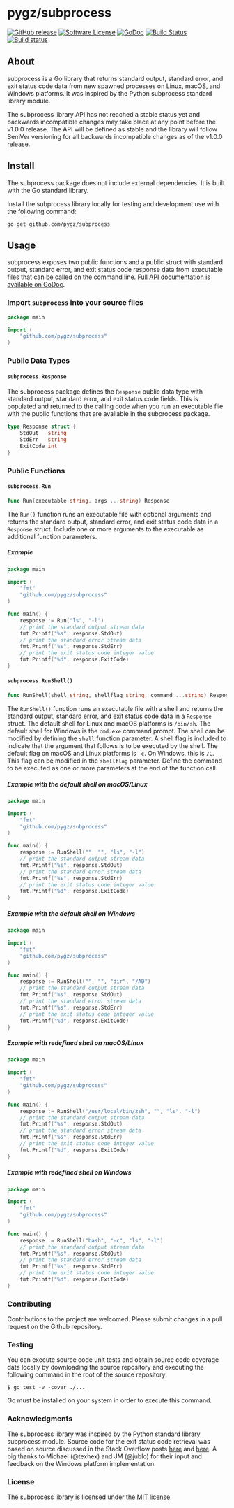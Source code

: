 # pygz/subprocess 

[![GitHub release](https://img.shields.io/github/release/pygz/subprocess.svg?style=flat-square)](https://github.com/pygz/subprocess/releases/latest)
[![Software License](https://img.shields.io/badge/license-MIT-blue.svg?style=flat-square)](LICENSE)
[![GoDoc](https://img.shields.io/badge/godoc-reference-blue.svg?style=flat-square)](https://godoc.org/github.com/pygz/subprocess)
[![Build Status](https://semaphoreci.com/api/v1/pygz/subprocess/branches/master/badge.svg)](https://semaphoreci.com/pygz/subprocess) 
[![Build status](https://ci.appveyor.com/api/projects/status/722snh8mfavt0j93/branch/master?svg=true)](https://ci.appveyor.com/project/chrissimpkins/subprocess/branch/master) 

## About

subprocess is a Go library that returns standard output, standard error, and exit status code data from new spawned processes on Linux, macOS, and Windows platforms.  It was inspired by the Python subprocess standard library module.

The subprocess library API has not reached a stable status yet and backwards incompatible changes may take place at any point before the v1.0.0 release.  The API will be defined as stable and the library will follow SemVer versioning for all backwards incompatible changes as of the v1.0.0 release.

## Install

The subprocess package does not include external dependencies. It is built with the Go standard library.

Install the subprocess library locally for testing and development use with the following command:

```
go get github.com/pygz/subprocess
```

## Usage

subprocess exposes two public functions and a public struct with standard output, standard error, and exit status code response data from executable files that can be called on the command line.  [Full API documentation is available on GoDoc](https://godoc.org/github.com/pygz/subprocess).

### Import `subprocess` into your source files

```go
package main

import (
	"github.com/pygz/subprocess"
)
```

### Public Data Types

#### `subprocess.Response`

The subprocess package defines the `Response` public data type with standard output, standard error, and exit status code fields.  This is populated and returned to the calling code when you run an executable file with the public functions that are available in the subprocess package.

```go
type Response struct {
	StdOut   string
	StdErr   string
	ExitCode int
}
```

### Public Functions

#### `subprocess.Run`

```go
func Run(executable string, args ...string) Response
```

The `Run()` function runs an executable file with optional arguments and returns the standard output, standard error, and exit status code data in a `Response` struct.  Include one or more arguments to the executable as additional function parameters.

##### Example

```go
package main

import (
	"fmt"
	"github.com/pygz/subprocess"
)

func main() {
	response := Run("ls", "-l")
	// print the standard output stream data
	fmt.Printf("%s", response.StdOut)
	// print the standard error stream data
	fmt.Printf("%s", response.StdErr)
	// print the exit status code integer value
	fmt.Printf("%d", response.ExitCode)
}
```

#### `subprocess.RunShell()`

```go
func RunShell(shell string, shellflag string, command ...string) Response
```

The `RunShell()` function runs an executable file with a shell and returns the standard output, standard error, and exit status code data in a `Response` struct.  The default shell for Linux and macOS platforms is `/bin/sh`.  The default shell for Windows is the `cmd.exe` command prompt. The shell can be modified by defining the `shell` function parameter.  A shell flag is included to indicate that the argument that follows is to be executed by the shell.  The default flag on macOS and Linux platforms is `-c`.  On Windows, this is `/C`.  This flag can be modified in the `shellflag` parameter.  Define the command to be executed as one or more parameters at the end of the function call.

##### Example with the default shell on macOS/Linux

```go
package main

import (
	"fmt"
	"github.com/pygz/subprocess"
)

func main() {
	response := RunShell("", "", "ls", "-l")
	// print the standard output stream data
	fmt.Printf("%s", response.StdOut)
	// print the standard error stream data
	fmt.Printf("%s", response.StdErr)
	// print the exit status code integer value
	fmt.Printf("%d", response.ExitCode)
}
```

##### Example with the default shell on Windows

```go
package main

import (
	"fmt"
	"github.com/pygz/subprocess"
)

func main() {
	response := RunShell("", "", "dir", "/AD")
	// print the standard output stream data
	fmt.Printf("%s", response.StdOut)
	// print the standard error stream data
	fmt.Printf("%s", response.StdErr)
	// print the exit status code integer value
	fmt.Printf("%d", response.ExitCode)
}
```

##### Example with redefined shell on macOS/Linux

```go
package main

import (
	"fmt"
	"github.com/pygz/subprocess"
)

func main() {
	response := RunShell("/usr/local/bin/zsh", "", "ls", "-l")
	// print the standard output stream data
	fmt.Printf("%s", response.StdOut)
	// print the standard error stream data
	fmt.Printf("%s", response.StdErr)
	// print the exit status code integer value
	fmt.Printf("%d", response.ExitCode)
}
```

##### Example with redefined shell on Windows

```go
package main

import (
	"fmt"
	"github.com/pygz/subprocess"
)

func main() {
	response := RunShell("bash", "-c", "ls", "-l")
	// print the standard output stream data
	fmt.Printf("%s", response.StdOut)
	// print the standard error stream data
	fmt.Printf("%s", response.StdErr)
	// print the exit status code integer value
	fmt.Printf("%d", response.ExitCode)
}
```

### Contributing

Contributions to the project are welcomed. Please submit changes in a pull request on the Github repository.

### Testing

You can execute source code unit tests and obtain source code coverage data locally by downloading the source repository and executing the following command in the root of the source repository:

```
$ go test -v -cover ./...
```

Go must be installed on your system in order to execute this command.  

### Acknowledgments

The subprocess library was inspired by the Python standard library subprocess module.  Source code for the exit status code retrieval was based on source discussed in the Stack Overflow posts [here](https://stackoverflow.com/a/40770011) and [here](https://stackoverflow.com/a/10385867). A big thanks to Michael (@texhex) and JM (@jublo) for their input and feedback on the Windows platform implementation.

### License

The subprocess library is licensed under the [MIT license](LICENSE).

